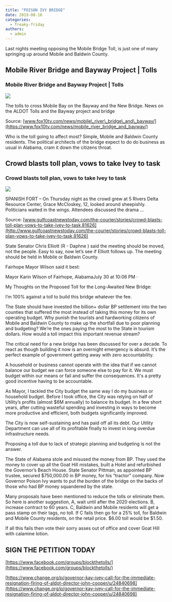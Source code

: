 ```yaml
---
title: "POISON IVY BRIDGE"
date: 2019-08-16
categories: 
  - freaky-friday
authors: 
  - admin
---
```


Last nights meeting opposing the Mobile Bridge Toll, is just one of many springing up around Mobile and Baldwin County.

## Mobile River Bridge and Bayway Project | Tolls

### Mobile River Bridge and Bayway Project | Tolls

![](https://bloximages.newyork1.vip.townnews.com/fox10tv.com/content/tncms/custom/image/40b49da8-6f1b-11e8-8a97-133bb36377fb.jpg?resize=600%2C600)

The tolls to cross Mobile Bay on the Bayway and the New Bridge. News on the ALDOT Tolls and the Bayway project and bridge

Source: [www.fox10tv.com/news/mobile\_river\_bridge\_and\_bayway/](https://www.fox10tv.com/news/mobile_river_bridge_and_bayway/)

Who is the toll going to affect most? Simple, Mobile and Baldwin County residents. The political architects of the bridge expect to do do business as usual in Alabama, cram it down the citizens throat.

## Crowd blasts toll plan, vows to take Ivey to task

### Crowd blasts toll plan, vows to take Ivey to task

![](http://cdn2.creativecirclemedia.com/gulfcoast/original/20190816-085412-IMG_9517.JPG)

SPANISH FORT – On Thursday night as the crowd grew at 5 Rivers Delta Resource Center, Grace McCloskey, 12, looked around sheepishly. Politicians waited in the wings. Attendees discussed the drama …

Source: [www.gulfcoastnewstoday.com/the-courier/stories/crowd-blasts-toll-plan-vows-to-take-ivey-to-task,81626](http://www.gulfcoastnewstoday.com/the-courier/stories/crowd-blasts-toll-plan-vows-to-take-ivey-to-task,81626)

State Senator Chris Elliott (R - Daphne ) said the meeting should be moved, not the people. Easy to say, now let’s see if Elliott follows up. The meeting should be held in Mobile or Baldwin County.

Fairhope Mayor Wilson said it best:

Mayor Karin Wilson of Fairhope, AlabamaJuly 30 at 10:06 PM ·

My Thoughts on the Proposed Toll for the Long-Awaited New Bridge:

I’m 100% against a toll to build this bridge whatever the fee.

The State should have invested the billion+ dollar BP settlement into the two counties that suffered the most instead of taking this money for its own operating budget. Why punish the tourists and hardworking citizens of Mobile and Baldwin County to make up the shortfall due to poor planning and budgeting? We’re the ones paying the most to the State in tourism dollars. How would a toll impact this important revenue stream?

The critical need for a new bridge has been discussed for over a decade. To react as though building it now is an overnight emergency is absurd. It’s the perfect example of government getting away with zero accountability.

A household or business cannot operate with the idea that if we cannot balance our budget we can force someone else to pay for it. We must budget within our means or fail and suffer the consequences. It's a pretty good incentive having to be accountable.

As Mayor, I tackled the City budget the same way I do my business or household budget. Before I took office, the City was relying on half of Utility’s profits (almost $6M annually) to balance its budget. In a few short years, after cutting wasteful spending and investing in ways to become more productive and efficient, both budgets significantly improved.

The City is now self-sustaining and has paid off all its debt. Our Utility Department can use all of its profitable finally to invest in long overdue infrastructure needs.

Proposing a toll due to lack of strategic planning and budgeting is not the answer.

The State of Alabama stole and misused the money from BP. They used the money to cover up all the Goat Hill mistakes, built a Hotel and refurbished the Governor’s Beach House. State Senator Pittman, as appointed BP trustee, secured $750,000.00 in BP money, for his “tractor” company. Now Governor Poison Ivy wants to put the burden of the bridge on the backs of those who had BP money squandered by the state.

Many proposals have been mentioned to reduce the tolls or eliminate them. So here is another suggestion, A, wait until after the 2020 elections. B, increase contract to 60 years. C, Baldwin and Mobile residents will get a pass stamp on their tags, no toll. If C fails then go for a 25% toll, for Baldwin and Mobile County residents, on the retail price. $6.00 toll would be $1.50.

If all this fails then vote their sorry asses out of office and cover Goat Hill with calamine lotion.

## SIGN THE PETITION TODAY

[https://www.facebook.com/groups/blockthetolls/](https://www.facebook.com/groups/blockthetolls/)

[https://www.change.org/p/governor-kay-ivey-call-for-the-immediate-resignation-firing-of-aldot-director-john-cooper/u/24840698](https://www.change.org/p/governor-kay-ivey-call-for-the-immediate-resignation-firing-of-aldot-director-john-cooper/u/24840698)
